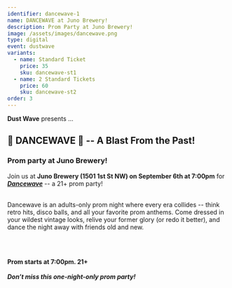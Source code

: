 ```yaml
---
identifier: dancewave-1
name: DANCEWAVE at Juno Brewery!
description: Prom Party at Juno Brewery!
image: /assets/images/dancewave.png
type: digital
event: dustwave
variants:
  - name: Standard Ticket
    price: 35
    sku: dancewave-st1
  - name: 2 Standard Tickets
    price: 60
    sku: dancewave-st2
order: 3
---
```

<strong>Dust Wave</strong> presents ...
<br>
<h2>🪩 DANCEWAVE 💃 -- A Blast From the Past!</h2>
<h3>Prom party at Juno Brewery!</h3>
Join us at <strong>Juno Brewery (1501 1st St NW) on September 6th at 7:00pm</strong> for <a href="https://www.instagram.com/alicemusicofficial/" target="_blank"><strong><i>Dancewave</i></strong></a> -- a 21+ prom party!
<br><br>
<p>Dancewave is an adults-only prom night where every era collides -- think retro hits, disco balls, and all your favorite prom anthems. Come dressed in your wildest vintage looks, relive your former glory (or redo it better), and dance the night away with friends old and new.</p>
<br><br>

<strong>Prom starts at 7:00pm. 21+</strong>
<br><br>
<strong><i>Don’t miss this one-night-only prom party!</i></strong>